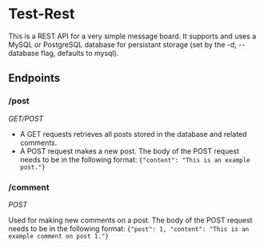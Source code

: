 # Test-Rest

This is a REST API for a very simple message board. It supports and uses a MySQL or PostgreSQL database for persistant storage (set by the -d, --database flag, defaults to mysql).

## Endpoints


### /post
*GET/POST*

- A GET requests retrieves all posts stored in the database and related comments.
- A POST request makes a new post. The body of the POST request needs to be in the following format: ```{"content": "This is an example post."}```


### /comment
*POST*

Used for making new comments on a post. The body of the POST request needs to be in the following format: ```{"post": 1, "content": "This is an example comment on post 1."}```
